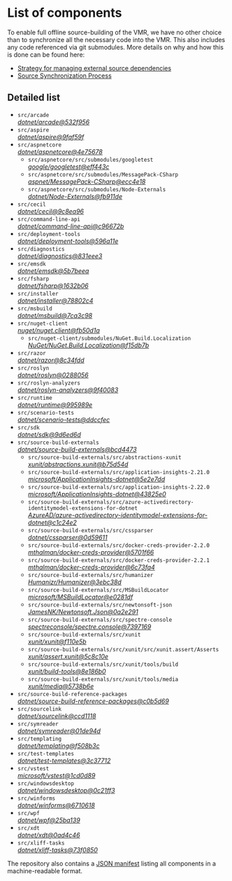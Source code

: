﻿# List of components

To enable full offline source-building of the VMR, we have no other choice than to synchronize all the necessary code into the VMR. This also includes any code referenced via git submodules. More details on why and how this is done can be found here:
- [Strategy for managing external source dependencies](src/arcade/Documentation/UnifiedBuild/VMR-Strategy-For-External-Source.md)
- [Source Synchronization Process](src/arcade/Documentation/UnifiedBuild/VMR-Design-And-Operation.md#source-synchronization-process)

## Detailed list

<!-- component list beginning -->
- `src/arcade`  
*[dotnet/arcade@532f956](https://github.com/dotnet/arcade/tree/532f956a119bce77ca279994054d08dbc24418f7)*
- `src/aspire`  
*[dotnet/aspire@9faf59f](https://github.com/dotnet/aspire/tree/9faf59f870abdeb427c51c1380fce84d8163f2f0)*
- `src/aspnetcore`  
*[dotnet/aspnetcore@4e75678](https://github.com/dotnet/aspnetcore/tree/4e75678e761c993ed85b108fab57353eeecf5245)*
    - `src/aspnetcore/src/submodules/googletest`  
    *[google/googletest@eff443c](https://github.com/google/googletest/tree/eff443c6ef5eb6ab598bfaae27f9427fdb4f6af7)*
    - `src/aspnetcore/src/submodules/MessagePack-CSharp`  
    *[aspnet/MessagePack-CSharp@ecc4e18](https://github.com/aspnet/MessagePack-CSharp/tree/ecc4e18ad7a0c7db51cd7e3d2997a291ed01444d)*
    - `src/aspnetcore/src/submodules/Node-Externals`  
    *[dotnet/Node-Externals@fb911de](https://github.com/dotnet/Node-Externals/tree/fb911deddbaf7367146718374a403d393571f18a)*
- `src/cecil`  
*[dotnet/cecil@9c8ea96](https://github.com/dotnet/cecil/tree/9c8ea966df62f764523b51772763e74e71040a92)*
- `src/command-line-api`  
*[dotnet/command-line-api@c96672b](https://github.com/dotnet/command-line-api/tree/c96672b8b84c307feb035fed6cbe9db85d5b87d3)*
- `src/deployment-tools`  
*[dotnet/deployment-tools@596a11e](https://github.com/dotnet/deployment-tools/tree/596a11e185d2274531fe57a2c9e03bbe4f23064d)*
- `src/diagnostics`  
*[dotnet/diagnostics@831eee3](https://github.com/dotnet/diagnostics/tree/831eee3a9e69dd886fa190a9914a7f66260c653a)*
- `src/emsdk`  
*[dotnet/emsdk@5b7beea](https://github.com/dotnet/emsdk/tree/5b7beea1daa64d283d62d52a0027b13ee9484ff6)*
- `src/fsharp`  
*[dotnet/fsharp@1632b06](https://github.com/dotnet/fsharp/tree/1632b069d8b6a8f323e9f53240a500bf71387c43)*
- `src/installer`  
*[dotnet/installer@78802c4](https://github.com/dotnet/installer/tree/78802c43ea85df05bedf3cd5ec341ded92c82039)*
- `src/msbuild`  
*[dotnet/msbuild@7ca3c98](https://github.com/dotnet/msbuild/tree/7ca3c98fad986066bbf2802c863236b4a0f4e34a)*
- `src/nuget-client`  
*[nuget/nuget.client@fb50d1a](https://github.com/nuget/nuget.client/tree/fb50d1a45ed10b39b5f335bc3a4bdcaea9b951cf)*
    - `src/nuget-client/submodules/NuGet.Build.Localization`  
    *[NuGet/NuGet.Build.Localization@f15db7b](https://github.com/NuGet/NuGet.Build.Localization/tree/f15db7b7c6f5affbea268632ef8333d2687c8031)*
- `src/razor`  
*[dotnet/razor@8c34fdd](https://github.com/dotnet/razor/tree/8c34fdd592ba3044c5af012b4eaf681fbd328585)*
- `src/roslyn`  
*[dotnet/roslyn@0288056](https://github.com/dotnet/roslyn/tree/0288056413b6de0d0941b0b1ed770c273d870fb0)*
- `src/roslyn-analyzers`  
*[dotnet/roslyn-analyzers@9f40083](https://github.com/dotnet/roslyn-analyzers/tree/9f40083f29172c903764255c909a0021dd0c8dd6)*
- `src/runtime`  
*[dotnet/runtime@995989e](https://github.com/dotnet/runtime/tree/995989e8b33864648080c55e31116d9818b8760c)*
- `src/scenario-tests`  
*[dotnet/scenario-tests@ddccfec](https://github.com/dotnet/scenario-tests/tree/ddccfec3ccd631fb8341c8b6e4e422e8cb339aa5)*
- `src/sdk`  
*[dotnet/sdk@9d6ed6d](https://github.com/dotnet/sdk/tree/9d6ed6d197399176e0110fe83d2ef0f86baac8a2)*
- `src/source-build-externals`  
*[dotnet/source-build-externals@bcd4473](https://github.com/dotnet/source-build-externals/tree/bcd44732882bc2b81b30146c778eb6ccb7fea793)*
    - `src/source-build-externals/src/abstractions-xunit`  
    *[xunit/abstractions.xunit@b75d54d](https://github.com/xunit/abstractions.xunit/tree/b75d54d73b141709f805c2001b16f3dd4d71539d)*
    - `src/source-build-externals/src/application-insights-2.21.0`  
    *[microsoft/ApplicationInsights-dotnet@5e2e7dd](https://github.com/microsoft/ApplicationInsights-dotnet/tree/5e2e7ddda961ec0e16a75b1ae0a37f6a13c777f5)*
    - `src/source-build-externals/src/application-insights-2.22.0`  
    *[microsoft/ApplicationInsights-dotnet@43825e0](https://github.com/microsoft/ApplicationInsights-dotnet/tree/43825e06a22cdfb702fc199a7ba99a7d541d48c6)*
    - `src/source-build-externals/src/azure-activedirectory-identitymodel-extensions-for-dotnet`  
    *[AzureAD/azure-activedirectory-identitymodel-extensions-for-dotnet@c1c24e2](https://github.com/AzureAD/azure-activedirectory-identitymodel-extensions-for-dotnet/tree/c1c24e29d5eeac2a2cd53fe0b5656924bdb69e3d)*
    - `src/source-build-externals/src/cssparser`  
    *[dotnet/cssparser@0d59611](https://github.com/dotnet/cssparser/tree/0d59611784841735a7778a67aa6e9d8d000c861f)*
    - `src/source-build-externals/src/docker-creds-provider-2.2.0`  
    *[mthalman/docker-creds-provider@5701f66](https://github.com/mthalman/docker-creds-provider/tree/5701f6667c1fbd805684857baaa860383bbdfed7)*
    - `src/source-build-externals/src/docker-creds-provider-2.2.1`  
    *[mthalman/docker-creds-provider@6c73fa4](https://github.com/mthalman/docker-creds-provider/tree/6c73fa4784795ae07f49305a057abf5c473d2adb)*
    - `src/source-build-externals/src/humanizer`  
    *[Humanizr/Humanizer@3ebc38d](https://github.com/Humanizr/Humanizer/tree/3ebc38de585fc641a04b0e78ed69468453b0f8a1)*
    - `src/source-build-externals/src/MSBuildLocator`  
    *[microsoft/MSBuildLocator@e0281df](https://github.com/microsoft/MSBuildLocator/tree/e0281df33274ac3c3e22acc9b07dcb4b31d57dc0)*
    - `src/source-build-externals/src/newtonsoft-json`  
    *[JamesNK/Newtonsoft.Json@0a2e291](https://github.com/JamesNK/Newtonsoft.Json/tree/0a2e291c0d9c0c7675d445703e51750363a549ef)*
    - `src/source-build-externals/src/spectre-console`  
    *[spectreconsole/spectre.console@7397169](https://github.com/spectreconsole/spectre.console/tree/7397169a2757dc3657598bdea4ac222c0f283425)*
    - `src/source-build-externals/src/xunit`  
    *[xunit/xunit@f110e5b](https://github.com/xunit/xunit/tree/f110e5bee5dfd4c08339587c9c3df9292fcb597c)*
    - `src/source-build-externals/src/xunit/src/xunit.assert/Asserts`  
    *[xunit/assert.xunit@5c8c10e](https://github.com/xunit/assert.xunit/tree/5c8c10e085eb42f39f2fe0b40c94bf56649eb0a4)*
    - `src/source-build-externals/src/xunit/tools/build`  
    *[xunit/build-tools@8e186b0](https://github.com/xunit/build-tools/tree/8e186b0f8e398796e75453f3f18952b06d29fdfd)*
    - `src/source-build-externals/src/xunit/tools/media`  
    *[xunit/media@5738b6e](https://github.com/xunit/media/tree/5738b6e86f08e0389c4392b939c20e3eca2d9822)*
- `src/source-build-reference-packages`  
*[dotnet/source-build-reference-packages@c0b5d69](https://github.com/dotnet/source-build-reference-packages/tree/c0b5d69a1a1513528c77fffff708c7502d57c35c)*
- `src/sourcelink`  
*[dotnet/sourcelink@ccd1118](https://github.com/dotnet/sourcelink/tree/ccd1118012ffc1a2813399a9f378ddf0b043d3ab)*
- `src/symreader`  
*[dotnet/symreader@01de94d](https://github.com/dotnet/symreader/tree/01de94d9718fd48c511cae276437edcd41b41fa4)*
- `src/templating`  
*[dotnet/templating@f508b3c](https://github.com/dotnet/templating/tree/f508b3c3afbc7c748d8b052c442c7173e3c73401)*
- `src/test-templates`  
*[dotnet/test-templates@3c37712](https://github.com/dotnet/test-templates/tree/3c37712adb7b45506e8445f349367222b35a97dd)*
- `src/vstest`  
*[microsoft/vstest@1cd0d89](https://github.com/microsoft/vstest/tree/1cd0d8998250d36c95ed65a76304ef5d1b33e98f)*
- `src/windowsdesktop`  
*[dotnet/windowsdesktop@0c21ff3](https://github.com/dotnet/windowsdesktop/tree/0c21ff31531b14dc1712e2811625beb51cacee97)*
- `src/winforms`  
*[dotnet/winforms@6710618](https://github.com/dotnet/winforms/tree/6710618bf954958130cd0e940cc25223079b12d5)*
- `src/wpf`  
*[dotnet/wpf@25ba139](https://github.com/dotnet/wpf/tree/25ba139a0c67220a843c989343d27580877c3f8b)*
- `src/xdt`  
*[dotnet/xdt@0ad4c46](https://github.com/dotnet/xdt/tree/0ad4c4635bdf80aebc43c45bde031b9a0f3df606)*
- `src/xliff-tasks`  
*[dotnet/xliff-tasks@73f0850](https://github.com/dotnet/xliff-tasks/tree/73f0850939d96131c28cf6ea6ee5aacb4da0083a)*
<!-- component list end -->

The repository also contains a [JSON manifest](https://github.com/dotnet/dotnet/blob/main/src/source-manifest.json) listing all components in a machine-readable format.
